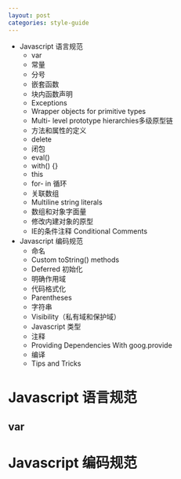 ```yaml
---
layout: post
categories: style-guide
---
```


- Javascript 语言规范
  - var
  - 常量
  - 分号
  - 嵌套函数
  - 块内函数声明
  - Exceptions
  - Wrapper objects for primitive types
  - Multi- level prototype hierarchies多级原型链
  - 方法和属性的定义
  - delete
  - 闭包
  - eval()
  - with() {}
  - this
  - for- in 循环
  - 关联数组
  - Multiline string literals
  - 数组和对象字面量
  - 修改内建对象的原型
  - IE的条件注释 Conditional Comments
- Javascript 编码规范
  - 命名
  - Custom toString() methods
  - Deferred 初始化
  - 明确作用域
  - 代码格式化
  - Parentheses
  - 字符串
  - Visibility（私有域和保护域）
  - Javascript 类型
  - 注释
  - Providing Dependencies With goog.provide
  - 编译
  - Tips and Tricks

# Javascript 语言规范

## var

# Javascript 编码规范